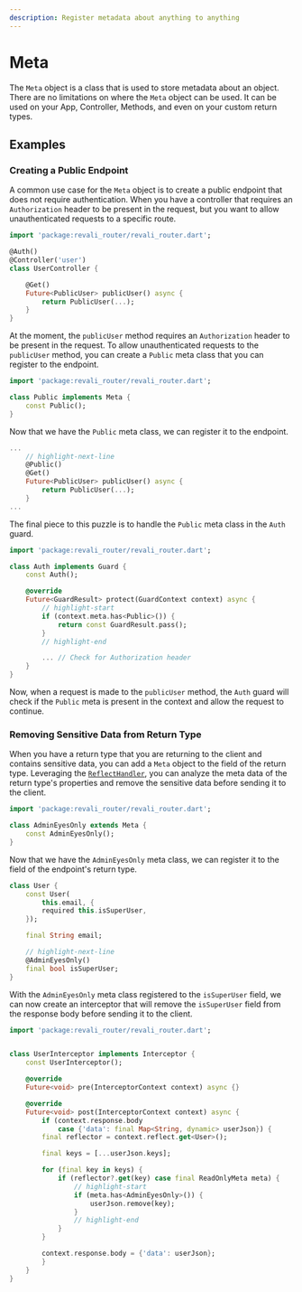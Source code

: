 ```yaml
---
description: Register metadata about anything to anything
---
```


# Meta

The `Meta` object is a class that is used to store metadata about an object. There are no limitations on where the `Meta` object can be used. It can be used on your App, Controller, Methods, and even on your custom return types.

## Examples

### Creating a Public Endpoint

A common use case for the `Meta` object is to create a public endpoint that does not require authentication. When you have a controller that requires an `Authorization` header to be present in the request, but you want to allow unauthenticated requests to a specific route.

```dart title="routes/controllers/user_controller.dart"
import 'package:revali_router/revali_router.dart';

@Auth()
@Controller('user')
class UserController {

    @Get()
    Future<PublicUser> publicUser() async {
        return PublicUser(...);
    }
}
```

At the moment, the `publicUser` method requires an `Authorization` header to be present in the request. To allow unauthenticated requests to the `publicUser` method, you can create a `Public` meta class that you can register to the endpoint.

```dart title="lib/meta/public.dart"
import 'package:revali_router/revali_router.dart';

class Public implements Meta {
    const Public();
}
```

Now that we have the `Public` meta class, we can register it to the endpoint.

```dart title="routes/controllers/user_controller.dart"
...
    // highlight-next-line
    @Public()
    @Get()
    Future<PublicUser> publicUser() async {
        return PublicUser(...);
    }
...
```

The final piece to this puzzle is to handle the `Public` meta class in the `Auth` guard.

```dart title="lib/guards/auth_guard.dart"
import 'package:revali_router/revali_router.dart';

class Auth implements Guard {
    const Auth();

    @override
    Future<GuardResult> protect(GuardContext context) async {
        // highlight-start
        if (context.meta.has<Public>()) {
            return const GuardResult.pass();
        }
        // highlight-end

        ... // Check for Authorization header
    }
}
```

Now, when a request is made to the `publicUser` method, the `Auth` guard will check if the `Public` meta is present in the context and allow the request to continue.

### Removing Sensitive Data from Return Type

When you have a return type that you are returning to the client and contains sensitive data, you can add a `Meta` object to the field of the return type. Leveraging the [`ReflectHandler`][reflect-handler], you can analyze the meta data of the return type's properties and remove the sensitive data before sending it to the client.

```dart title="lib/meta/no_return.dart"
import 'package:revali_router/revali_router.dart';

class AdminEyesOnly extends Meta {
    const AdminEyesOnly();
}
```

Now that we have the `AdminEyesOnly` meta class, we can register it to the field of the endpoint's return type.

```dart title="lib/models/user.dart"
class User {
    const User(
        this.email, {
        required this.isSuperUser,
    });

    final String email;

    // highlight-next-line
    @AdminEyesOnly()
    final bool isSuperUser;
}
```

With the `AdminEyesOnly` meta class registered to the `isSuperUser` field, we can now create an interceptor that will remove the `isSuperUser` field from the response body before sending it to the client.

```dart title="lib/interceptor/user_interceptor.dart"
import 'package:revali_router/revali_router.dart';


class UserInterceptor implements Interceptor {
    const UserInterceptor();

    @override
    Future<void> pre(InterceptorContext context) async {}

    @override
    Future<void> post(InterceptorContext context) async {
        if (context.response.body
            case {'data': final Map<String, dynamic> userJson}) {
        final reflector = context.reflect.get<User>();

        final keys = [...userJson.keys];

        for (final key in keys) {
            if (reflector?.get(key) case final ReadOnlyMeta meta) {
                // highlight-start
                if (meta.has<AdminEyesOnly>()) {
                    userJson.remove(key);
                }
                // highlight-end
            }
        }

        context.response.body = {'data': userJson};
        }
    }
}

```

[reflect-handler]: ./reflect_handler.md
